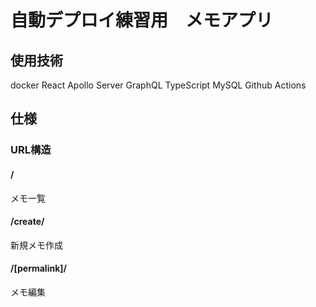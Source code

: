 # 自動デプロイ練習用　メモアプリ

## 使用技術
docker
React
Apollo Server
GraphQL
TypeScript
MySQL
Github Actions

## 仕様

### URL構造
#### /
メモ一覧
#### /create/
新規メモ作成
#### /[permalink]/
メモ編集

